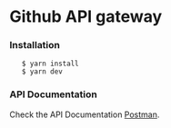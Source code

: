 # Github API gateway

### Installation
```
   $ yarn install
   $ yarn dev
```

### API Documentation
Check the API Documentation [Postman](https://lively-satellite-3625-1.postman.co/collections/10853689-059af23d-23f1-4fa9-b30c-8c3a6cfe13b9?version=latest&workspace=f5c35b9e-cce7-4137-889e-e2c9697c0bb7).
